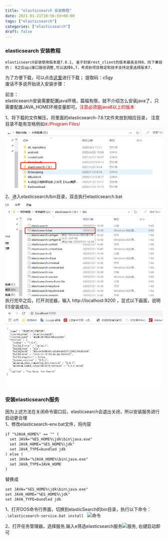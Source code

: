 ```yaml
---
title: "elasticsearch 安装教程"
date: 2021-01-21T10:56:59+08:00
tags: ["elasticsearch"]
categories: ["elasticsearch"]
draft: false
---
```

### elasticsearch 安装教程

    elasticsearch安装使用版本是7.8.1, 鉴于封装rest_client的版本最高支持8，向下兼容的； 8之后api接口路径调整,可以选择6,7，考虑到项目稳定和技术支持这里选择版本7.

为了方便下载，可以点击[这里](https://pan.baidu.com/s/1auq9JPJmT3x_yQD0TANgsw)进行下载； 提取码：c5gy  
废话不多说开始进入安装步骤：


前言：  
elasticsearch安装需要配置java环境，篇幅有限，就不介绍怎么安装java了，只需要配置JAVA_HOME环境变量即可。<font color="#dd0000">注意必须是java8以上的版本</font>


1、将下载的文件解压，将里面的elasticsearch-7.8.1文件夹放到相应目录， 注意目录不能有空格例如<font color="#dd0000">d:/Program Files/</font>  ![文件](/images/elasticsearch/esset-1.png)

2、进入elasticsearch/bin目录，双击执行elasticsearch.bat![命令](/images/elasticsearch/esset-2.png)
执行完毕之后，打开浏览器，输入 http://localhost:9200 ，显式以下画面，说明ES安装成功。
![命令](/images/elasticsearch/esset-3.png)


### 安装elasticsearch服务
因为上述方法在关闭命令窗口后，elasticsearch会退出关闭，所以安装服务进行启动更合理  
1、修改elasticsearch-env.bat文件，将内容
```
if "%JAVA_HOME%" == "" (
  set JAVA="%ES_HOME%\jdk\bin\java.exe"
  set JAVA_HOME="%ES_HOME%\jdk"
  set JAVA_TYPE=bundled jdk
) else (
  set JAVA="%JAVA_HOME%\bin\java.exe"
  set JAVA_TYPE=JAVA_HOME
)
```
替换成
``` 
set JAVA="%ES_HOME%\jdk\bin\java.exe"
set JAVA_HOME="%ES_HOME%\jdk"
set JAVA_TYPE=bundled jdk
```

1、打开DOS命令行界面，切换到elasticSearch的bin目录，执行以下命令：  
```.\elasticsearch-service.bat install ```  ![命令](/images/elasticsearch/esset-4.png)

2、打开任务管理器，选择服务,输入e筛选elasticsearch服务![服务](/images/elasticsearch/esset-5.png), 右键启动即可


